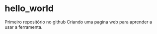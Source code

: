 # hello_world
Primeiro repositório no github
Criando uma pagina web para aprender a usar 
a ferramenta.

